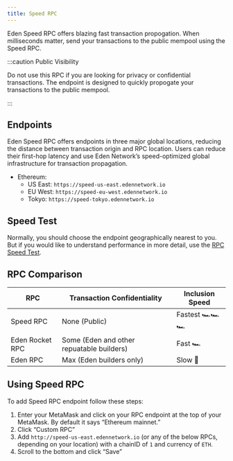 ```yaml
---
title: Speed RPC
---
```


Eden Speed RPC offers blazing fast transaction propogation. When milliseconds matter, send your transactions to the public mempool using the Speed RPC.

:::caution Public Visibility

Do not use this RPC if you are looking for privacy or confidential transactions. The endpoint is designed to quickly propogate your transactions to the public mempool.

:::

## Endpoints

Eden Speed RPC offers endpoints in three major global locations, reducing the distance between transaction origin and RPC location. Users can reduce their first-hop latency and use Eden Network’s speed-optimized global infrastructure for transaction propagation.

* Ethereum:
  * US East: `https://speed-us-east.edennetwork.io`
  * EU West: `https://speed-eu-west.edennetwork.io`
  * Tokyo: `https://speed-tokyo.edennetwork.io`

## Speed Test

Normally, you should choose the endpoint geographically nearest to you. But if you would like to understand performance in more detail, use the [RPC Speed Test](/eden-rpc/rpc-speed-test).

## RPC Comparison

| RPC                   | Transaction Confidentiality | Inclusion Speed |
|-----------------------|-------------------------|-------------------|
| Speed RPC             | None (Public)           | Fastest 🏎🏎🏎           |
| Eden Rocket RPC       | Some (Eden and other repuatable builders) | Fast 🏎 |
| Eden RPC       | Max (Eden builders only) | Slow 🐢 |

## Using Speed RPC

To add Speed RPC endpoint follow these steps:

1. Enter your MetaMask and click on your RPC endpoint at the top of your MetaMask. By default it says “Ethereum mainnet.”
2. Click “Custom RPC”
3. Add `http://speed-us-east.edennetwork.io` (or any of the below RPCs, depending on your location) with a chainID of `1` and currency of `ETH`.
4. Scroll to the bottom and click “Save”
